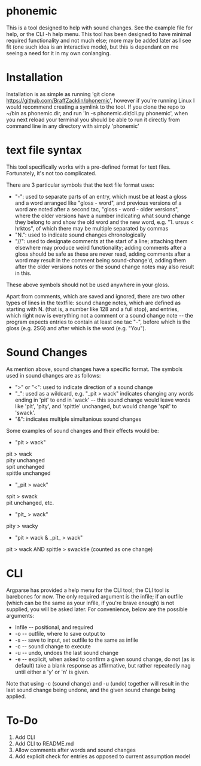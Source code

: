 # phonemic

This is a tool designed to help with sound changes. See the example file for help, or the CLI -h help menu.
This tool has been designed to have minimal required functionality and not much else; more may be added later as I see fit (one such idea is an interactive mode), but this is dependant on me seeing a need for it in my own conlanging. 

# Installation

Installation is as simple as running 'git clone https://github.com/BraffZacklin/phonemic', however if you're running Linux I would recommend creating a symlink to the tool. If you clone the repo to \~/bin as phonemic.dir, and run 'ln -s phonemic.dir/cli.py phonemic', when you next reload your terminal you should be able to run it directly from command line in any directory with simply 'phonemic'

# text file syntax

This tool specifically works with a pre-defined format for text files. Fortunately, it's not too complicated.

There are 3 particular symbols that the text file format uses:

- "-": used to separate parts of an entry, which must be at least a gloss and a word arranged like "gloss - word", and previous versions of a word are noted after a second tac, "gloss - word - older versions", where the older versions have a number indicating what sound change they belong to and show the old word and the new word, e.g. "1. ursus < hrktos", of which there may be multiple separated by commas
- "N.": used to indicate sound changes chronologically 
- "//": used to designate comments at the start of a line; attaching them elsewhere may produce weird functionality; adding comments after a gloss should be safe as these are never read, adding comments after a word may result in the comment being sound-change'd, adding them after the older versions notes or the sound change notes may also result in this.

These above symbols should not be used anywhere in your gloss. 

Apart from comments, which are saved and ignored, there are two other types of lines in the textfile: sound change notes, which are defined as starting with N. (that is, a number like 128 and a full stop), and entries, which right now is everything not a comment or a sound change note -- the program expects entries to contain at least one tac "-", before which is the gloss (e.g. 2SG) and after which is the word (e.g. "You").

# Sound Changes

As mention above, sound changes have a specific format. The symbols used in sound changes are as follows:

- ">" or "<": used to indicate direction of a sound change
- "\_": used as a wildcard, e.g. "\_pit > wack" indicates changing any words ending in 'pit' to end in 'wack' -- this sound change would leave words like 'pit', 'pity', and 'spittle' unchanged, but would change 'spit' to 'swack'.
- "&": indicates multiple simultanious sound changes

Some examples of sound changes and their effects would be:

- "pit > wack"

pit > wack  
pity unchanged  
spit unchanged  
spittle unchanged  

- "\_pit > wack"

spit > swack  
pit unchanged, etc.

- "pit_ > wack"

pity > wacky

- "pit > wack & \_pit\_ > wack"

pit > wack AND spittle > swacktle (counted as one change)

# CLI

Argparse has provided a help menu for the CLI tool; the CLI tool is barebones for now. 
The only required argument is the infile; if an outfile (which can be the same as your infile, if you're brave enough) is not supplied, you will be asked later. For convenience, below are the possible arguments:

- Infile -- positional, and required
- -o -- outfile, where to save output to
- -s -- save to input, set outfile to the same as infile
- -c -- sound change to execute
- -u -- undo, undoes the last sound change
- -e -- explicit, when asked to confirm a given sound change, do not (as is default) take a blank response as affirmative, but rather repeatedly nag until either a 'y' or 'n' is given.

Note that using -c (sound change) and -u (undo) together will result in the last sound change being undone, and the given sound change being applied.

# To-Do
1. Add CLI
2. Add CLI to README.md
3. Allow comments after words and sound changes
4. Add explicit check for entries as opposed to current assumption model